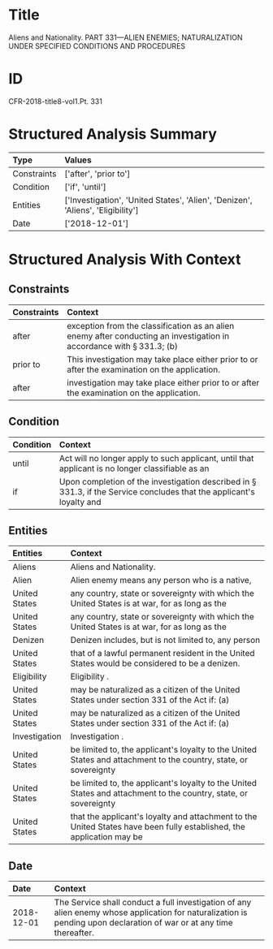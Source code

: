 # Title

 Aliens and Nationality. PART 331—ALIEN ENEMIES; NATURALIZATION UNDER SPECIFIED CONDITIONS AND PROCEDURES


# ID

 CFR-2018-title8-vol1.Pt. 331


# Structured Analysis Summary

| Type        | Values                                                                          |
|:------------|:--------------------------------------------------------------------------------|
| Constraints | ['after', 'prior to']                                                           |
| Condition   | ['if', 'until']                                                                 |
| Entities    | ['Investigation', 'United States', 'Alien', 'Denizen', 'Aliens', 'Eligibility'] |
| Date        | ['2018-12-01']                                                                  |


# Structured Analysis With Context

 


## Constraints

| Constraints   | Context                                                                                                                          |
|:--------------|:---------------------------------------------------------------------------------------------------------------------------------|
| after         | exception from the classification as an alien enemy after conducting an investigation in accordance with &#167;&#8201;331.3; (b) |
| prior to      | This investigation may take place either  prior to  or after the examination on the application.                                 |
| after         | investigation may take place either prior to or after  the examination on the application.                                       |


## Condition

| Condition   | Context                                                                                                                         |
|:------------|:--------------------------------------------------------------------------------------------------------------------------------|
| until       | Act will no longer apply to such applicant, until that applicant is no longer classifiable as an                                |
| if          | Upon completion of the investigation described in &#167;&#8201;331.3, if the Service concludes that the applicant's loyalty and |


## Entities

| Entities      | Context                                                                                                              |
|:--------------|:---------------------------------------------------------------------------------------------------------------------|
| Aliens        | Aliens  and Nationality.                                                                                             |
| Alien         | Alien enemy means any person who is a native,                                                                        |
| United States | any country, state or sovereignty with which the United States  is at war, for as long as the                        |
| United States | any country, state or sovereignty with which the United States  is at war, for as long as the                        |
| Denizen       | Denizen includes, but is not limited to, any person                                                                  |
| United States | that of a lawful permanent resident in the United States  would be considered to be a denizen.                       |
| Eligibility   | Eligibility .                                                                                                        |
| United States | may be naturalized as a citizen of the United States under section 331 of the Act if: (a)                            |
| United States | may be naturalized as a citizen of the United States under section 331 of the Act if: (a)                            |
| Investigation | Investigation .                                                                                                      |
| United States | be limited to, the applicant's loyalty to the United States and attachment to the country, state, or sovereignty     |
| United States | be limited to, the applicant's loyalty to the United States and attachment to the country, state, or sovereignty     |
| United States | that the applicant's loyalty and attachment to the United States have been fully established, the application may be |


## Date

| Date       | Context                                                                                                                                                              |
|:-----------|:---------------------------------------------------------------------------------------------------------------------------------------------------------------------|
| 2018-12-01 | The Service shall conduct a full investigation of any alien enemy whose application for naturalization is pending upon declaration of war or at any time thereafter. |


